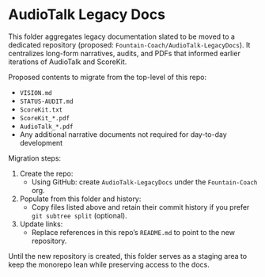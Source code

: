 # AudioTalk Legacy Docs

This folder aggregates legacy documentation slated to be moved to a dedicated repository (proposed: `Fountain-Coach/AudioTalk-LegacyDocs`). It centralizes long-form narratives, audits, and PDFs that informed earlier iterations of AudioTalk and ScoreKit.

Proposed contents to migrate from the top-level of this repo:

- `VISION.md`
- `STATUS-AUDIT.md`
- `ScoreKit.txt`
- `ScoreKit_*.pdf`
- `AudioTalk_*.pdf`
- Any additional narrative documents not required for day-to-day development

Migration steps:

1) Create the repo:
   - Using GitHub: create `AudioTalk-LegacyDocs` under the `Fountain-Coach` org.
2) Populate from this folder and history:
   - Copy files listed above and retain their commit history if you prefer `git subtree split` (optional).
3) Update links:
   - Replace references in this repo’s `README.md` to point to the new repository.

Until the new repository is created, this folder serves as a staging area to keep the monorepo lean while preserving access to the docs.

